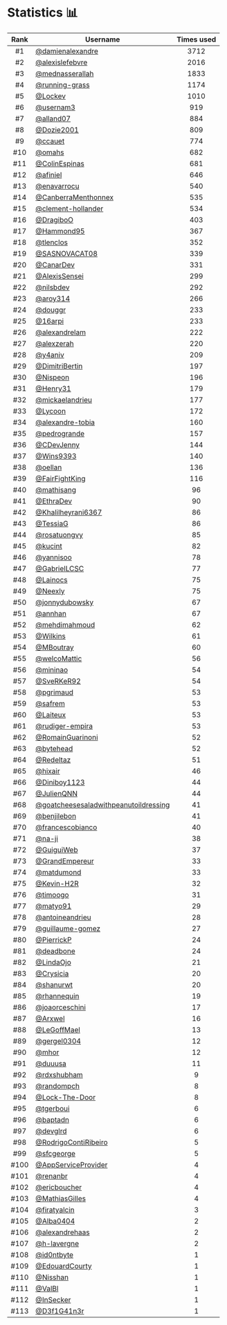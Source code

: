 # Statistics 📊

|Rank|Username|Times used|
:--------:|--------|:--------:|
|#1|[@damienalexandre](https://github.com/damienalexandre)|3712|
|#2|[@alexislefebvre](https://github.com/alexislefebvre)|2016|
|#3|[@mednasserallah](https://github.com/mednasserallah)|1833|
|#4|[@running-grass](https://github.com/running-grass)|1174|
|#5|[@Lockev](https://github.com/Lockev)|1010|
|#6|[@usernam3](https://github.com/usernam3)|919|
|#7|[@alland07](https://github.com/alland07)|884|
|#8|[@Dozie2001](https://github.com/Dozie2001)|809|
|#9|[@ccauet](https://github.com/ccauet)|774|
|#10|[@omahs](https://github.com/omahs)|682|
|#11|[@ColinEspinas](https://github.com/ColinEspinas)|681|
|#12|[@afiniel](https://github.com/afiniel)|646|
|#13|[@enavarrocu](https://github.com/enavarrocu)|540|
|#14|[@CanberraMenthonnex](https://github.com/CanberraMenthonnex)|535|
|#15|[@clement-hollander](https://github.com/clement-hollander)|534|
|#16|[@DragiboO](https://github.com/DragiboO)|403|
|#17|[@Hammond95](https://github.com/Hammond95)|367|
|#18|[@tlenclos](https://github.com/tlenclos)|352|
|#19|[@SASNOVACAT08](https://github.com/SASNOVACAT08)|339|
|#20|[@CanarDev](https://github.com/CanarDev)|331|
|#21|[@AlexisSensei](https://github.com/AlexisSensei)|299|
|#22|[@nilsbdev](https://github.com/nilsbdev)|292|
|#23|[@aroy314](https://github.com/aroy314)|266|
|#24|[@douggr](https://github.com/douggr)|233|
|#25|[@16arpi](https://github.com/16arpi)|233|
|#26|[@alexandrelam](https://github.com/alexandrelam)|222|
|#27|[@alexzerah](https://github.com/alexzerah)|220|
|#28|[@y4aniv](https://github.com/y4aniv)|209|
|#29|[@DimitriBertin](https://github.com/DimitriBertin)|197|
|#30|[@Nispeon](https://github.com/Nispeon)|196|
|#31|[@Henry31](https://github.com/Henry31)|179|
|#32|[@mickaelandrieu](https://github.com/mickaelandrieu)|177|
|#33|[@Lycoon](https://github.com/Lycoon)|172|
|#34|[@alexandre-tobia](https://github.com/alexandre-tobia)|160|
|#35|[@pedrogrande](https://github.com/pedrogrande)|157|
|#36|[@CDevJenny](https://github.com/CDevJenny)|144|
|#37|[@Wins9393](https://github.com/Wins9393)|140|
|#38|[@oellan](https://github.com/oellan)|136|
|#39|[@FairFightKing](https://github.com/FairFightKing)|116|
|#40|[@mathisang](https://github.com/mathisang)|96|
|#41|[@EthraDev](https://github.com/EthraDev)|90|
|#42|[@Khalilheyrani6367](https://github.com/Khalilheyrani6367)|86|
|#43|[@TessiaG](https://github.com/TessiaG)|86|
|#44|[@rosatuongvy](https://github.com/rosatuongvy)|85|
|#45|[@kucint](https://github.com/kucint)|82|
|#46|[@yannisoo](https://github.com/yannisoo)|78|
|#47|[@GabrielLCSC](https://github.com/GabrielLCSC)|77|
|#48|[@Lainocs](https://github.com/Lainocs)|75|
|#49|[@Neexly](https://github.com/Neexly)|75|
|#50|[@jonnydubowsky](https://github.com/jonnydubowsky)|67|
|#51|[@annhan](https://github.com/annhan)|67|
|#52|[@mehdimahmoud](https://github.com/mehdimahmoud)|62|
|#53|[@Wilkins](https://github.com/Wilkins)|61|
|#54|[@MBoutray](https://github.com/MBoutray)|60|
|#55|[@welcoMattic](https://github.com/welcoMattic)|56|
|#56|[@mininao](https://github.com/mininao)|54|
|#57|[@SveRKeR92](https://github.com/SveRKeR92)|54|
|#58|[@pgrimaud](https://github.com/pgrimaud)|53|
|#59|[@safrem](https://github.com/safrem)|53|
|#60|[@Laiteux](https://github.com/Laiteux)|53|
|#61|[@rudiger-empira](https://github.com/rudiger-empira)|53|
|#62|[@RomainGuarinoni](https://github.com/RomainGuarinoni)|52|
|#63|[@bytehead](https://github.com/bytehead)|52|
|#64|[@Redeltaz](https://github.com/Redeltaz)|51|
|#65|[@hixair](https://github.com/hixair)|46|
|#66|[@Diniboy1123](https://github.com/Diniboy1123)|44|
|#67|[@JulienQNN](https://github.com/JulienQNN)|44|
|#68|[@goatcheesesaladwithpeanutoildressing](https://github.com/goatcheesesaladwithpeanutoildressing)|41|
|#69|[@benjilebon](https://github.com/benjilebon)|41|
|#70|[@francescobianco](https://github.com/francescobianco)|40|
|#71|[@na-ji](https://github.com/na-ji)|38|
|#72|[@GuiguiWeb](https://github.com/GuiguiWeb)|37|
|#73|[@GrandEmpereur](https://github.com/GrandEmpereur)|33|
|#74|[@matdumond](https://github.com/matdumond)|33|
|#75|[@Kevin-H2R](https://github.com/Kevin-H2R)|32|
|#76|[@timoogo](https://github.com/timoogo)|31|
|#77|[@matyo91](https://github.com/matyo91)|29|
|#78|[@antoineandrieu](https://github.com/antoineandrieu)|28|
|#79|[@guillaume-gomez](https://github.com/guillaume-gomez)|27|
|#80|[@PierrickP](https://github.com/PierrickP)|24|
|#81|[@deadbone](https://github.com/deadbone)|24|
|#82|[@LindaOjo](https://github.com/LindaOjo)|21|
|#83|[@Crysicia](https://github.com/Crysicia)|20|
|#84|[@shanurwt](https://github.com/shanurwt)|20|
|#85|[@rhannequin](https://github.com/rhannequin)|19|
|#86|[@joaorceschini](https://github.com/joaorceschini)|17|
|#87|[@Arxwel](https://github.com/Arxwel)|16|
|#88|[@LeGoffMael](https://github.com/LeGoffMael)|13|
|#89|[@gergel0304](https://github.com/gergel0304)|12|
|#90|[@mhor](https://github.com/mhor)|12|
|#91|[@duuusa](https://github.com/duuusa)|11|
|#92|[@rdxshubham](https://github.com/rdxshubham)|9|
|#93|[@randompch](https://github.com/randompch)|8|
|#94|[@Lock-The-Door](https://github.com/Lock-The-Door)|8|
|#95|[@tgerboui](https://github.com/tgerboui)|6|
|#96|[@baptadn](https://github.com/baptadn)|6|
|#97|[@devglrd](https://github.com/devglrd)|6|
|#98|[@RodrigoContiRibeiro](https://github.com/RodrigoContiRibeiro)|5|
|#99|[@sfcgeorge](https://github.com/sfcgeorge)|5|
|#100|[@AppServiceProvider](https://github.com/AppServiceProvider)|4|
|#101|[@renanbr](https://github.com/renanbr)|4|
|#102|[@ericboucher](https://github.com/ericboucher)|4|
|#103|[@MathiasGilles](https://github.com/MathiasGilles)|4|
|#104|[@firatyalcin](https://github.com/firatyalcin)|3|
|#105|[@Alba0404](https://github.com/Alba0404)|2|
|#106|[@alexandrehaas](https://github.com/alexandrehaas)|2|
|#107|[@h-lavergne](https://github.com/h-lavergne)|2|
|#108|[@id0ntbyte](https://github.com/id0ntbyte)|1|
|#109|[@EdouardCourty](https://github.com/EdouardCourty)|1|
|#110|[@Nisshan](https://github.com/Nisshan)|1|
|#111|[@ValBl](https://github.com/ValBl)|1|
|#112|[@InSecker](https://github.com/InSecker)|1|
|#113|[@D3f1G41n3r](https://github.com/D3f1G41n3r)|1|
